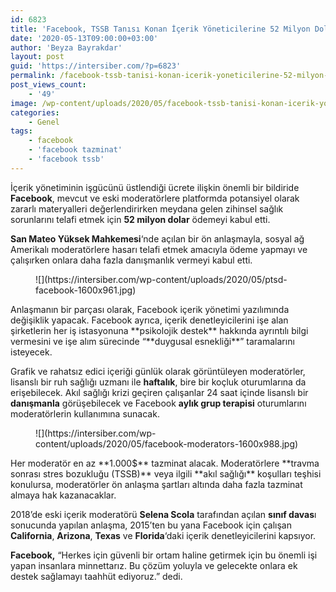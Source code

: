 ```yaml
---
id: 6823
title: 'Facebook, TSSB Tanısı Konan İçerik Yöneticilerine 52 Milyon Dolar Ödeyecek'
date: '2020-05-13T09:00:00+03:00'
author: 'Beyza Bayrakdar'
layout: post
guid: 'https://intersiber.com/?p=6823'
permalink: /facebook-tssb-tanisi-konan-icerik-yoneticilerine-52-milyon-dolar-odeyecek/
post_views_count:
    - '49'
image: /wp-content/uploads/2020/05/facebook-tssb-tanisi-konan-icerik-yoneticilerine-52-milyon-dolar-odeyecek.jpg
categories:
    - Genel
tags:
    - facebook
    - 'facebook tazminat'
    - 'facebook tssb'
---
```


İçerik yönetiminin işgücünü üstlendiği ücrete ilişkin önemli bir bildiride **Facebook**, mevcut ve eski moderatörlere platformda potansiyel olarak zararlı materyalleri değerlendirirken meydana gelen zihinsel sağlık sorunlarını telafi etmek için **52 milyon dolar** ödemeyi kabul etti.

**San Mateo Yüksek Mahkemesi**‘nde açılan bir ön anlaşmayla, sosyal ağ Amerikalı moderatörlere hasarı telafi etmek amacıyla ödeme yapmayı ve çalışırken onlara daha fazla danışmanlık vermeyi kabul etti.

<figure class="wp-block-image size-large">![](https://intersiber.com/wp-content/uploads/2020/05/ptsd-facebook-1600x961.jpg)</figure>Anlaşmanın bir parçası olarak, Facebook içerik yönetimi yazılımında değişiklik yapacak. Facebook ayrıca, içerik denetleyicilerini işe alan şirketlerin her iş istasyonuna **psikolojik destek** hakkında ayrıntılı bilgi vermesini ve işe alım sürecinde “**duygusal esnekliği**” taramalarını isteyecek.

Grafik ve rahatsız edici içeriği günlük olarak görüntüleyen moderatörler, lisanslı bir ruh sağlığı uzmanı ile **haftalık**, bire bir koçluk oturumlarına da erişebilecek. Akıl sağlığı krizi geçiren çalışanlar 24 saat içinde lisanslı bir **danışmanla** görüşebilecek ve Facebook **aylık grup terapisi** oturumlarını moderatörlerin kullanımına sunacak.

<figure class="wp-block-image size-large">![](https://intersiber.com/wp-content/uploads/2020/05/facebook-moderators-1600x988.jpg)</figure>Her moderatör en az **1.000$** tazminat alacak. Moderatörlere **travma sonrası stres bozukluğu (TSSB)** veya ilgili **akıl sağlığı** koşulları teşhisi konulursa, moderatörler ön anlaşma şartları altında daha fazla tazminat almaya hak kazanacaklar.

2018’de eski içerik moderatörü **Selena Scola** tarafından açılan **sınıf davas**ı sonucunda yapılan anlaşma, 2015’ten bu yana Facebook için çalışan **California**, **Arizona**, **Texas** ve **Florida**‘daki içerik denetleyicilerini kapsıyor.

**Facebook,** “Herkes için güvenli bir ortam haline getirmek için bu önemli işi yapan insanlara minnettarız. Bu çözüm yoluyla ve gelecekte onlara ek destek sağlamayı taahhüt ediyoruz.” dedi.